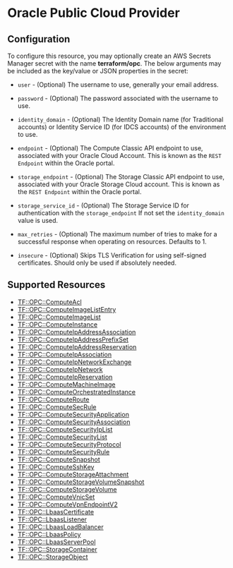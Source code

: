 # Oracle Public Cloud Provider

## Configuration

To configure this resource, you may optionally create an AWS Secrets Manager secret with the name **terraform/opc**. The below arguments may be included as the key/value or JSON properties in the secret:

* `user` - (Optional) The username to use, generally your email address.

* `password` - (Optional) The password associated with the username to use.

* `identity_domain` - (Optional) The Identity Domain name (for Traditional accounts) or Identity Service ID (for IDCS accounts) of the environment to use.  

* `endpoint` - (Optional) The Compute Classic API endpoint to use, associated with your Oracle Cloud Account. This is known as the `REST Endpoint` within the Oracle portal.

* `storage_endpoint` - (Optional) The Storage Classic API endpoint to use, associated with your Oracle Storage Cloud account. This is known as the `REST Endpoint` within the Oracle portal.

* `storage_service_id` - (Optional) The Storage Service ID for authentication with the `storage_endpoint`  If not set the `identity_domain` value is used.

* `max_retries` - (Optional) The maximum number of tries to make for a successful response when operating on resources. Defaults to 1.

* `insecure` - (Optional) Skips TLS Verification for using self-signed certificates. Should only be used if absolutely needed.


## Supported Resources

* [TF::OPC::ComputeAcl](../resources/opc/TF-OPC-ComputeAcl/docs/README.md)
* [TF::OPC::ComputeImageListEntry](../resources/opc/TF-OPC-ComputeImageListEntry/docs/README.md)
* [TF::OPC::ComputeImageList](../resources/opc/TF-OPC-ComputeImageList/docs/README.md)
* [TF::OPC::ComputeInstance](../resources/opc/TF-OPC-ComputeInstance/docs/README.md)
* [TF::OPC::ComputeIpAddressAssociation](../resources/opc/TF-OPC-ComputeIpAddressAssociation/docs/README.md)
* [TF::OPC::ComputeIpAddressPrefixSet](../resources/opc/TF-OPC-ComputeIpAddressPrefixSet/docs/README.md)
* [TF::OPC::ComputeIpAddressReservation](../resources/opc/TF-OPC-ComputeIpAddressReservation/docs/README.md)
* [TF::OPC::ComputeIpAssociation](../resources/opc/TF-OPC-ComputeIpAssociation/docs/README.md)
* [TF::OPC::ComputeIpNetworkExchange](../resources/opc/TF-OPC-ComputeIpNetworkExchange/docs/README.md)
* [TF::OPC::ComputeIpNetwork](../resources/opc/TF-OPC-ComputeIpNetwork/docs/README.md)
* [TF::OPC::ComputeIpReservation](../resources/opc/TF-OPC-ComputeIpReservation/docs/README.md)
* [TF::OPC::ComputeMachineImage](../resources/opc/TF-OPC-ComputeMachineImage/docs/README.md)
* [TF::OPC::ComputeOrchestratedInstance](../resources/opc/TF-OPC-ComputeOrchestratedInstance/docs/README.md)
* [TF::OPC::ComputeRoute](../resources/opc/TF-OPC-ComputeRoute/docs/README.md)
* [TF::OPC::ComputeSecRule](../resources/opc/TF-OPC-ComputeSecRule/docs/README.md)
* [TF::OPC::ComputeSecurityApplication](../resources/opc/TF-OPC-ComputeSecurityApplication/docs/README.md)
* [TF::OPC::ComputeSecurityAssociation](../resources/opc/TF-OPC-ComputeSecurityAssociation/docs/README.md)
* [TF::OPC::ComputeSecurityIpList](../resources/opc/TF-OPC-ComputeSecurityIpList/docs/README.md)
* [TF::OPC::ComputeSecurityList](../resources/opc/TF-OPC-ComputeSecurityList/docs/README.md)
* [TF::OPC::ComputeSecurityProtocol](../resources/opc/TF-OPC-ComputeSecurityProtocol/docs/README.md)
* [TF::OPC::ComputeSecurityRule](../resources/opc/TF-OPC-ComputeSecurityRule/docs/README.md)
* [TF::OPC::ComputeSnapshot](../resources/opc/TF-OPC-ComputeSnapshot/docs/README.md)
* [TF::OPC::ComputeSshKey](../resources/opc/TF-OPC-ComputeSshKey/docs/README.md)
* [TF::OPC::ComputeStorageAttachment](../resources/opc/TF-OPC-ComputeStorageAttachment/docs/README.md)
* [TF::OPC::ComputeStorageVolumeSnapshot](../resources/opc/TF-OPC-ComputeStorageVolumeSnapshot/docs/README.md)
* [TF::OPC::ComputeStorageVolume](../resources/opc/TF-OPC-ComputeStorageVolume/docs/README.md)
* [TF::OPC::ComputeVnicSet](../resources/opc/TF-OPC-ComputeVnicSet/docs/README.md)
* [TF::OPC::ComputeVpnEndpointV2](../resources/opc/TF-OPC-ComputeVpnEndpointV2/docs/README.md)
* [TF::OPC::LbaasCertificate](../resources/opc/TF-OPC-LbaasCertificate/docs/README.md)
* [TF::OPC::LbaasListener](../resources/opc/TF-OPC-LbaasListener/docs/README.md)
* [TF::OPC::LbaasLoadBalancer](../resources/opc/TF-OPC-LbaasLoadBalancer/docs/README.md)
* [TF::OPC::LbaasPolicy](../resources/opc/TF-OPC-LbaasPolicy/docs/README.md)
* [TF::OPC::LbaasServerPool](../resources/opc/TF-OPC-LbaasServerPool/docs/README.md)
* [TF::OPC::StorageContainer](../resources/opc/TF-OPC-StorageContainer/docs/README.md)
* [TF::OPC::StorageObject](../resources/opc/TF-OPC-StorageObject/docs/README.md)